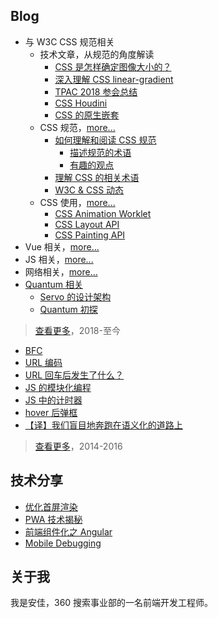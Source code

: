## Blog

- 与 W3C CSS 规范相关
    - 技术文章，从规范的角度解读
        - [CSS 是怎样确定图像大小的？](https://github.com/anjia/blog/issues/44)
        - [深入理解 CSS linear-gradient](https://github.com/anjia/blog/issues/35)
        - [TPAC 2018 参会总结](https://github.com/anjia/blog/issues/28)
        - [CSS Houdini](https://github.com/anjia/blog/issues/23)
        - [CSS 的原生嵌套](https://github.com/anjia/blog/issues/1)
    - CSS 规范，[more...](https://github.com/anjia/blog/labels/w3c)
        - [如何理解和阅读 CSS 规范](https://github.com/anjia/blog/issues/17)
            - [描述规范的术语](https://github.com/anjia/blog/issues/18)
            - [有趣的观点](https://github.com/anjia/blog/issues/29)
        - [理解 CSS 的相关术语](https://github.com/anjia/blog/issues/32)
        - [W3C & CSS 动态](https://github.com/anjia/blog/issues/19)
    - CSS 使用，[more...](https://github.com/anjia/blog/labels/css)
        - [CSS Animation Worklet](https://github.com/anjia/blog/issues/24)
        - [CSS Layout API](https://github.com/anjia/blog/issues/26)
        - [CSS Painting API](https://github.com/anjia/blog/issues/21)
- Vue 相关，[more...](https://github.com/anjia/blog/labels/Vue)
- JS 相关，[more...](https://github.com/anjia/blog/labels/JS)
- 网络相关，[more...](https://github.com/anjia/blog/labels/%E7%BD%91%E7%BB%9C)
- [Quantum 相关](https://github.com/anjia/blog/labels/servo)
    - [Servo 的设计架构](https://github.com/anjia/blog/issues/3)
    - [Quantum 初探](https://github.com/anjia/blog/issues/2)

> [查看更多](https://github.com/anjia/blog/issues)，2018-至今

- [BFC](http://anjia.github.io/2015/11/24/css_bfc/)
- [URL 编码](http://anjia.github.io/2015/04/15/jsURIEncode/)
- [URL 回车后发生了什么？](http://anjia.github.io/2014/08/13/webUrl/)
- [JS 的模块化编程](http://anjia.github.io/2015/05/15/js_module_1_basic/)
- [JS 中的计时器](http://anjia.github.io/2015/04/18/js_timer/)
- [hover 后弹框](http://anjia.github.io/2015/01/30/code_hover_pop/)
- [【译】我们盲目地奔跑在语义化的道路上](http://www.cnblogs.com/figure79/p/3506350.html)

> [查看更多](http://anjia.github.io/)，2014-2016

## 技术分享

- [优化首屏渲染](https://ppt.baomitu.com/d/b07ccafd#/1)
- [PWA 技术揭秘](https://ppt.baomitu.com/d/569cf4e7#/1)
- [前端组件化之 Angular](https://ppt.baomitu.com/d/b825c5a2)
- [Mobile Debugging](https://ppt.baomitu.com/d/70c89f08)

## 关于我

我是安佳，360 搜索事业部的一名前端开发工程师。
